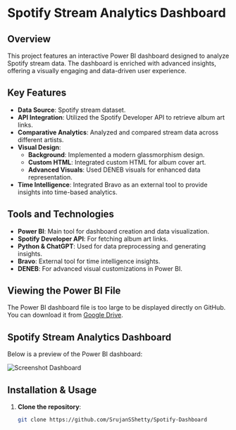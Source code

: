 
# Spotify Stream Analytics Dashboard

## Overview
This project features an interactive Power BI dashboard designed to analyze Spotify stream data. The dashboard is enriched with advanced insights, offering a visually engaging and data-driven user experience.

## Key Features
- **Data Source**: Spotify stream dataset.
- **API Integration**: Utilized the Spotify Developer API to retrieve album art links.
- **Comparative Analytics**: Analyzed and compared stream data across different artists.
- **Visual Design**: 
  - **Background**: Implemented a modern glassmorphism design.
  - **Custom HTML**: Integrated custom HTML for album cover art.
  - **Advanced Visuals**: Used DENEB visuals for enhanced data representation.
- **Time Intelligence**: Integrated Bravo as an external tool to provide insights into time-based analytics.

## Tools and Technologies
- **Power BI**: Main tool for dashboard creation and data visualization.
- **Spotify Developer API**: For fetching album art links.
- **Python & ChatGPT**: Used for data preprocessing and generating insights.
- **Bravo**: External tool for time intelligence insights.
- **DENEB**: For advanced visual customizations in Power BI.


## Viewing the Power BI File

The Power BI dashboard file is too large to be displayed directly on GitHub. You can download it from [Google Drive](https://drive.google.com/u/3/folders/1f9UUAklOLgRY1Ew_nBq5uudEFvH7k56W).

## Spotify Stream Analytics Dashboard

Below is a preview of the Power BI dashboard:

![Screenshot Dashboard](https://github.com/user-attachments/assets/5612ae2a-d85a-4781-9425-9bfcfb8637e0)





## Installation & Usage
1. **Clone the repository**:
   ```bash
   git clone https://github.com/SrujanSShetty/Spotify-Dashboard
